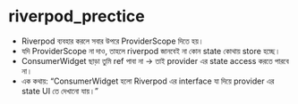 # riverpod_prectice

* Riverpod ব্যবহার করলে সবার উপরে ProviderScope দিতে হয়।
* যদি ProviderScope না দাও, তাহলে riverpod জানবেই না কোন state কোথায় store হচ্ছে।
* ConsumerWidget ছাড়া তুমি ref পাবা না → তাই provider এর state access করতে পারবে না।
* এক কথায়: “ConsumerWidget হলো Riverpod এর interface যা দিয়ে provider এর state UI তে দেখানো যায়।”
